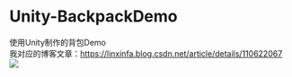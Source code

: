 # Unity-BackpackDemo
使用Unity制作的背包Demo  
我对应的博客文章：https://linxinfa.blog.csdn.net/article/details/110622067  
![](https://img-blog.csdnimg.cn/20201206104620635.gif)

